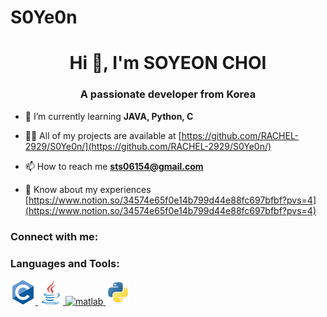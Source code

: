# S0Ye0n
<h1 align="center">Hi 👋, I'm SOYEON CHOI</h1>
<h3 align="center">A passionate developer from Korea</h3>

- 🌱 I’m currently learning **JAVA, Python, C**

- 👨‍💻 All of my projects are available at [https://github.com/RACHEL-2929/S0Ye0n/](https://github.com/RACHEL-2929/S0Ye0n/)

- 📫 How to reach me **sts06154@gmail.com**

- 📄 Know about my experiences [https://www.notion.so/34574e65f0e14b799d44e88fc697bfbf?pvs=4](https://www.notion.so/34574e65f0e14b799d44e88fc697bfbf?pvs=4)

<h3 align="left">Connect with me:</h3>
<p align="left">
</p>

<h3 align="left">Languages and Tools:</h3>
<p align="left"> <a href="https://www.cprogramming.com/" target="_blank" rel="noreferrer"> <img src="https://raw.githubusercontent.com/devicons/devicon/master/icons/c/c-original.svg" alt="c" width="40" height="40"/> </a> <a href="https://www.java.com" target="_blank" rel="noreferrer"> <img src="https://raw.githubusercontent.com/devicons/devicon/master/icons/java/java-original.svg" alt="java" width="40" height="40"/> </a> <a href="https://www.mathworks.com/" target="_blank" rel="noreferrer"> <img src="https://upload.wikimedia.org/wikipedia/commons/2/21/Matlab_Logo.png" alt="matlab" width="40" height="40"/> </a> <a href="https://www.python.org" target="_blank" rel="noreferrer"> <img src="https://raw.githubusercontent.com/devicons/devicon/master/icons/python/python-original.svg" alt="python" width="40" height="40"/> </a> </p>
